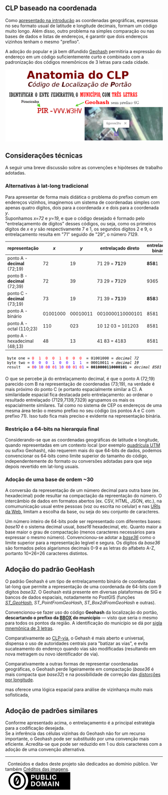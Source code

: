 ## CLP baseado na coordenada

Como [apresentado na introdução](README.md) as coordenadas geográficas, expressas no seu formato usual de latitude e longitude decimais, formam um código muito longo. Além disso, outro problema na simples comparação ou nas bases de dados e listas de endereços, é garantir que dois endereços vizinhos tenham o mesmo "prefixo".

A adoção do popular e já bem difundido [Geohash](https://en.wikipedia.org/wiki/Geohash) permitiria a expressão do endereço em um código suficientemente curto e combinado com a padronização dos códigos mnemônicos de 3 letras para cada cidade.

![](assets/CLP-anatomia-coord.png)


## Considerações técnicas
A seguir uma breve discussão sobre as convenções e hipóteses de trabalho adotadas.

### Alternativas à lat-long tradicional

Para apresentar  de forma mais didática o problema do prefixo comum em endereços vizinhos, imaginemos um sistema de coordenadas simples com apenas quatro dígitos, dois para a coordenada _x_ e dois para a coordenada _y_. <br/>Suponhamos *x=72* e *y=19*,  e que o código desejado é formado pelo "entrelaçamemto de dígitos" desses códigos, ou seja, como os primeiros dígitos de *x* e *y*  são respectivamente 7 e 1, os segundos dígitos 2 e 9, o entrelaçamento resulta em "71" seguido de "29", o número 7129.

representação |*x* | *y* | entrelaçado direto | entrelaçado binário
--------------|----|-----|--------------------|-----------
ponto A -  **decimal** (72;19) | 72  | 19 | 71 29 = **71**29| **858**1
ponto B -  **decimal** (72;39) | 72  | 39 | 73 29 = **7**329| 9365
ponto C -  **decimal** (73;19) | 73  | 19 | 71 39 = **71**39| **858**3
ponto A - binário  | 01001000  | 00010011 | 0010000110000101 | 8581
ponto A - octal (110;23)  | 110  | 023 | 10 12 03 = 101203| 8581
ponto A -  hexadecimal (48;13) | 48  | 13 | 41 83 = 4183| 8581

![](assets/bit-enterlace01.png)

O que se percebe já do entrelaçamento decimal, é que o ponto A (72;19) parecido com B na representação de coordenadas (73;19), na verdade é mais próximo do ponto C (e portanto espacialmente similar a C). A similaridade espacial fica destacada pelo entrelaçamento: ao ordenar o resultado entrelaçado (7129,7139,7329)  agrupamos os mais os espacialmente similares. Tal como no sistema de CEP os endereços de uma mesma área terão o mesmo prefixo no seu código (os pontos A e C com prefixo 71).  Isso tudo fica mais preciso e evidente na representação binária.

### Restrição a 64-bits na hierarquia final

Considerando-se que as coordenadas geográficas de latitude e longitude, quando representadas em um contexto local (por exemplo [quadrícula UTM](https://pt.wikipedia.org/wiki/Universal_Transversa_de_Mercator) ou sufixo Geohash), não requerem mais do que 64-bits de dados, podemos convencionar os 64-bits como limite superior do tamanho do código, independentemente do formato ou conversões adotadas para que seja depois revertido em lat-long usuais.

### Adoção de uma base de ordem ~30

A conversão da representação de um número decimal para outra base (ex. hexadecimal) pode resultar na compactação da repreentação do número. O intercâmbio de dados em formatos abertos (ex. CSV, HTML, JSON, etc.), na comumunicação usual entre pessoas (voz ou escrita no celular) e nas [URIs da Web](https://en.wikipedia.org/wiki/Uniform_Resource_Identifier), limitam a escolha da base, ou seja do seu conjunto de caracteres.

Um número inteiro de 64-bits pode ser representado com diferentes bases: *base10* é o sistema decimal usual, *base16* hexadecimal, etc. Quanto maior a base maior o grau de compactação (menos caracteres necessários para expressar o mesmo número). Convencionou-se adotar a  [*base36*](https://en.wikipedia.org/wiki/Base36) como o limite superior para a representação legível e segura. Os dígitos da *base36* são formados pelos algarismos decimais 0-9 e as letras do alfabeto A-Z, portanto 10+26=26 caracteres distintos.

## Adoção do padrão GeoHash

O padrão Geohash é um tipo de entrelaçamemto binário de coordenadas lat-long que permite a representação de uma coordenada de 64-bits com 9 dígitos *base32*. O  Geohash está presente em diversas plataformas de SIG e bancos de dados espaciais, notadamente no PostGIS (funções [*ST_GeoHash*](https://postgis.net/docs/ST_GeoHash.html), *ST_PointFromGeoHash*, *ST_Box2dFromGeoHash* e outras).

Convencionou-se fazer uso do código **Geohash** da localização do portão, **descartando o prefixo da [BBOX](https://en.wikipedia.org/wiki/Minimum_bounding_box) do município** &mdash; visto que seria o mesmo para todos os pontos da região. A identificação do município se dá por  [sigla mnemônica de 3 letras](sigla3letras-municipio.md).

Comparativamente ao [CLP-via](spec-CLP-via.md), o Gehash é mais aberto e universal,  dispensa o uso de autoridades centrais para "batizar as vias", e evita sucateamento do endereço quando vias são modificadas (resultando em nova metragem ou novo identificador de via).

Comparativamente a outras formas de representar coordenadas geográficas, o Geohash perde ligeiramente em compactação (*base36* é mais compacta que *base32*) e na possibilidade de correção das [distorções por longitude](https://wiki.openstreetmap.org/wiki/Precision_of_coordinates#Precision_of_longitudes).

mas oferece uma lógica espacial para análise de vizinhança muito mais sofisticada,

## Adoção de padrões similares

Conforme apresentado acima, o entrelaçamemto é a principal estratégia para a codificação desejada.  
Se a inferência das células vizinhas do Geohash não for um recurso importante, o Geohash pode ser
substituído por uma convenção mais eficiente. Acredita-se que pode ser reduzido em 1 ou dois caracteres
com a adoção de uma convenção alternativa. 

------

&#160;&#160;Conteúdos e dados deste projeto são dedicados ao domínio público. Ver também [Créditos das imagens](assets/README.md#Imagens).   <br/>&#160;&#160;[![](assets/CC0-logo-200px.png) ](LICENSE.md)
